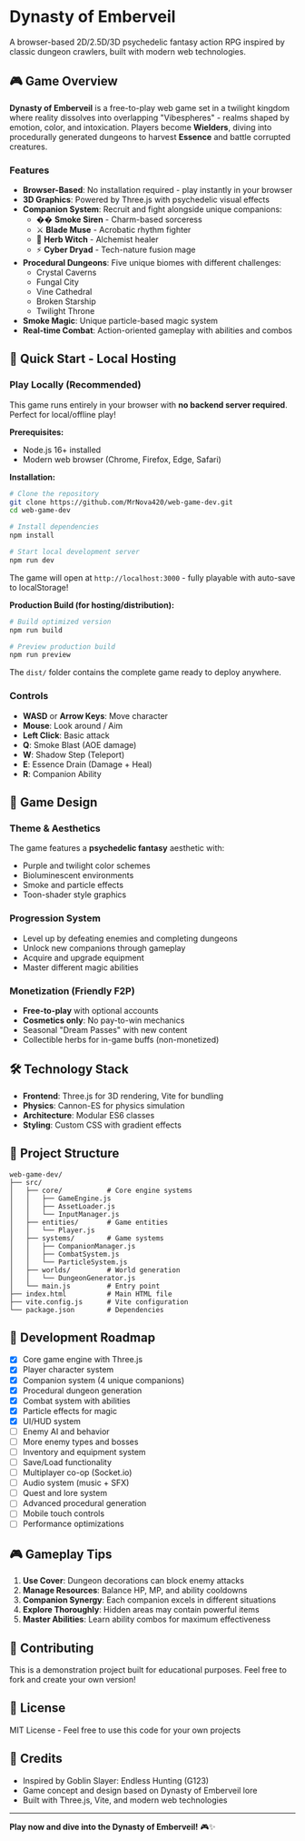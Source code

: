 # Dynasty of Emberveil

A browser-based 2D/2.5D/3D psychedelic fantasy action RPG inspired by classic dungeon crawlers, built with modern web technologies.

## 🎮 Game Overview

**Dynasty of Emberveil** is a free-to-play web game set in a twilight kingdom where reality dissolves into overlapping "Vibespheres" - realms shaped by emotion, color, and intoxication. Players become **Wielders**, diving into procedurally generated dungeons to harvest **Essence** and battle corrupted creatures.

### Features

- **Browser-Based**: No installation required - play instantly in your browser
- **3D Graphics**: Powered by Three.js with psychedelic visual effects
- **Companion System**: Recruit and fight alongside unique companions:
  - �� **Smoke Siren** - Charm-based sorceress
  - ⚔️ **Blade Muse** - Acrobatic rhythm fighter
  - 🌿 **Herb Witch** - Alchemist healer
  - ⚡ **Cyber Dryad** - Tech-nature fusion mage
- **Procedural Dungeons**: Five unique biomes with different challenges:
  - Crystal Caverns
  - Fungal City
  - Vine Cathedral
  - Broken Starship
  - Twilight Throne
- **Smoke Magic**: Unique particle-based magic system
- **Real-time Combat**: Action-oriented gameplay with abilities and combos

## 🚀 Quick Start - Local Hosting

### Play Locally (Recommended)

This game runs entirely in your browser with **no backend server required**. Perfect for local/offline play!

**Prerequisites:**
- Node.js 16+ installed
- Modern web browser (Chrome, Firefox, Edge, Safari)

**Installation:**

```bash
# Clone the repository
git clone https://github.com/MrNova420/web-game-dev.git
cd web-game-dev

# Install dependencies
npm install

# Start local development server
npm run dev
```

The game will open at `http://localhost:3000` - fully playable with auto-save to localStorage!

**Production Build (for hosting/distribution):**

```bash
# Build optimized version
npm run build

# Preview production build
npm run preview
```

The `dist/` folder contains the complete game ready to deploy anywhere.

### Controls

- **WASD** or **Arrow Keys**: Move character
- **Mouse**: Look around / Aim
- **Left Click**: Basic attack
- **Q**: Smoke Blast (AOE damage)
- **W**: Shadow Step (Teleport)
- **E**: Essence Drain (Damage + Heal)
- **R**: Companion Ability

## 🎨 Game Design

### Theme & Aesthetics

The game features a **psychedelic fantasy** aesthetic with:
- Purple and twilight color schemes
- Bioluminescent environments
- Smoke and particle effects
- Toon-shader style graphics

### Progression System

- Level up by defeating enemies and completing dungeons
- Unlock new companions through gameplay
- Acquire and upgrade equipment
- Master different magic abilities

### Monetization (Friendly F2P)

- **Free-to-play** with optional accounts
- **Cosmetics only**: No pay-to-win mechanics
- Seasonal "Dream Passes" with new content
- Collectible herbs for in-game buffs (non-monetized)

## 🛠️ Technology Stack

- **Frontend**: Three.js for 3D rendering, Vite for bundling
- **Physics**: Cannon-ES for physics simulation
- **Architecture**: Modular ES6 classes
- **Styling**: Custom CSS with gradient effects

## 📂 Project Structure

```
web-game-dev/
├── src/
│   ├── core/           # Core engine systems
│   │   ├── GameEngine.js
│   │   ├── AssetLoader.js
│   │   └── InputManager.js
│   ├── entities/       # Game entities
│   │   └── Player.js
│   ├── systems/        # Game systems
│   │   ├── CompanionManager.js
│   │   ├── CombatSystem.js
│   │   └── ParticleSystem.js
│   ├── worlds/         # World generation
│   │   └── DungeonGenerator.js
│   └── main.js         # Entry point
├── index.html          # Main HTML file
├── vite.config.js      # Vite configuration
└── package.json        # Dependencies
```

## 🎯 Development Roadmap

- [x] Core game engine with Three.js
- [x] Player character system
- [x] Companion system (4 unique companions)
- [x] Procedural dungeon generation
- [x] Combat system with abilities
- [x] Particle effects for magic
- [x] UI/HUD system
- [ ] Enemy AI and behavior
- [ ] More enemy types and bosses
- [ ] Inventory and equipment system
- [ ] Save/Load functionality
- [ ] Multiplayer co-op (Socket.io)
- [ ] Audio system (music + SFX)
- [ ] Quest and lore system
- [ ] Advanced procedural generation
- [ ] Mobile touch controls
- [ ] Performance optimizations

## 🎮 Gameplay Tips

1. **Use Cover**: Dungeon decorations can block enemy attacks
2. **Manage Resources**: Balance HP, MP, and ability cooldowns
3. **Companion Synergy**: Each companion excels in different situations
4. **Explore Thoroughly**: Hidden areas may contain powerful items
5. **Master Abilities**: Learn ability combos for maximum effectiveness

## 🤝 Contributing

This is a demonstration project built for educational purposes. Feel free to fork and create your own version!

## 📜 License

MIT License - Feel free to use this code for your own projects

## 🌟 Credits

- Inspired by Goblin Slayer: Endless Hunting (G123)
- Game concept and design based on Dynasty of Emberveil lore
- Built with Three.js, Vite, and modern web technologies

---

**Play now and dive into the Dynasty of Emberveil!** 🎮✨
